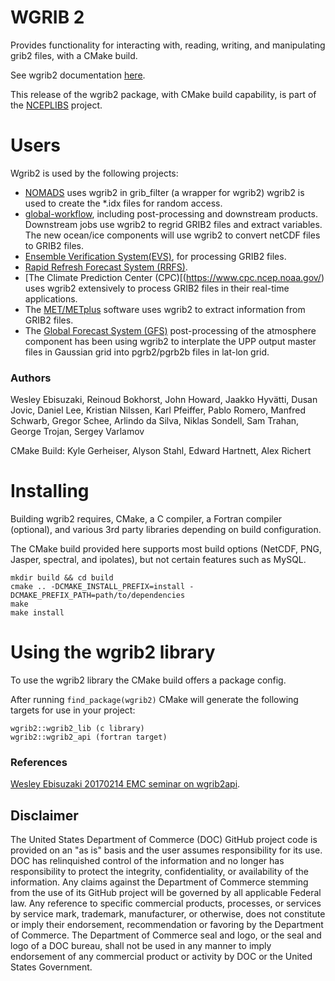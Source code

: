 # WGRIB 2

Provides functionality for interacting with, reading, writing, and
manipulating grib2 files, with a CMake build.

See wgrib2 documentation
[here](https://www.cpc.ncep.noaa.gov/products/wesley/wgrib2/).

This release of the wgrib2 package, with CMake build capability, is
part of the [NCEPLIBS](https://github.com/NOAA-EMC/NCEPLIBS) project.

# Users

Wgrib2 is used by the following projects:
* [NOMADS](nomads.ncep.noaa.gov) uses wgrib2 in grib_filter (a wrapper for
   wgrib2) wgrib2 is used to create the *.idx files for random access.
* [global-workflow](https://github.com/NOAA-EMC/global-workflow/),
  including post-processing and downstream products. Downstream jobs
  use wgrib2 to regrid GRIB2 files and extract variables. The new
  ocean/ice components will use wgrib2 to convert netCDF files to
  GRIB2 files.
* [Ensemble Verification
  System(EVS)](https://github.com/NOAA-EMC/EVS), for processing GRIB2
  files.
* [Rapid Refresh Forecast System
  (RRFS)](https://gsl.noaa.gov/focus-areas/unified_forecast_system/rrfs).
* [The Climate Prediction Center
  (CPC)[(https://www.cpc.ncep.noaa.gov/) uses wgrib2 extensively to
  process GRIB2 files in their real-time applications.
* The [MET/METplus](https://dtcenter.org/community-code/metplus)
  software uses wgrib2 to extract information from GRIB2 files.
* The [Global Forecast System
  (GFS)](https://www.ncei.noaa.gov/products/weather-climate-models/global-forecast)
  post-processing of the atmosphere component has been using wgrib2 to
  interplate the UPP output master files in Gaussian grid into
  pgrb2/pgrb2b files in lat-lon grid.

### Authors

Wesley Ebisuzaki, Reinoud Bokhorst, John Howard, Jaakko Hyvätti, Dusan
Jovic, Daniel Lee, Kristian Nilssen, Karl Pfeiffer, Pablo Romero,
Manfred Schwarb, Gregor Schee, Arlindo da Silva, Niklas Sondell, Sam
Trahan, George Trojan, Sergey Varlamov

CMake Build: Kyle Gerheiser, Alyson Stahl, Edward Hartnett, Alex
Richert

# Installing

Building wgrib2 requires, CMake, a C compiler, a Fortran compiler
(optional), and various 3rd party libraries depending on build
configuration.

The CMake build provided here supports most build options (NetCDF,
PNG, Jasper, spectral, and ipolates), but not certain features such as
MySQL. 

```
mkdir build && cd build
cmake .. -DCMAKE_INSTALL_PREFIX=install -DCMAKE_PREFIX_PATH=path/to/dependencies
make
make install
```

# Using the wgrib2 library

To use the wgrib2 library the CMake build offers a package config.

After running `find_package(wgrib2)` CMake will generate the following
targets for use in your project:

```
wgrib2::wgrib2_lib (c library)
wgrib2::wgrib2_api (fortran target)
```

### References

[Wesley Ebisuzaki 20170214 EMC seminar on
wgrib2api](https://www.youtube.com/watch?v=udbxfC1V2DI).

## Disclaimer

The United States Department of Commerce (DOC) GitHub project code is
provided on an "as is" basis and the user assumes responsibility for
its use. DOC has relinquished control of the information and no longer
has responsibility to protect the integrity, confidentiality, or
availability of the information. Any claims against the Department of
Commerce stemming from the use of its GitHub project will be governed
by all applicable Federal law. Any reference to specific commercial
products, processes, or services by service mark, trademark,
manufacturer, or otherwise, does not constitute or imply their
endorsement, recommendation or favoring by the Department of
Commerce. The Department of Commerce seal and logo, or the seal and
logo of a DOC bureau, shall not be used in any manner to imply
endorsement of any commercial product or activity by DOC or the United
States Government.
